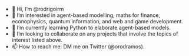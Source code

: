 - 👋 Hi, I’m @rodrigoirm
- 👀 I’m interested in agent-based modelling, maths for finance, econophysics, quantum information, and web and game development.
- 🌱 I’m currently learning Python to elaborate agent-based models.
- 💞️ I’m looking to collaborate on any projects that involve the topics of interest listed above.
- 📫 How to reach me: DM me on Twitter (@orodramos).

<!---
rodrigoirm/rodrigoirm is a ✨ special ✨ repository because its `README.md` (this file) appears on your GitHub profile.
You can click the Preview link to take a look at your changes.
--->
